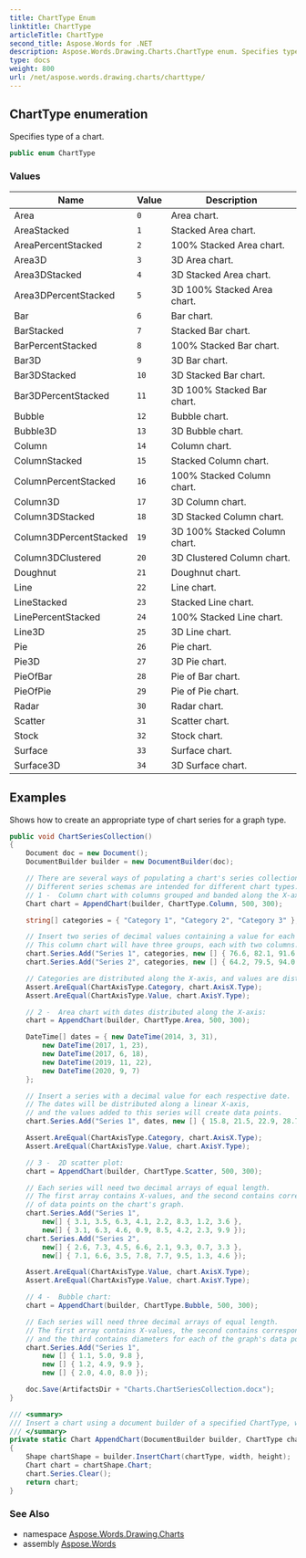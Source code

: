 ```yaml
---
title: ChartType Enum
linktitle: ChartType
articleTitle: ChartType
second_title: Aspose.Words for .NET
description: Aspose.Words.Drawing.Charts.ChartType enum. Specifies type of a chart in C#.
type: docs
weight: 800
url: /net/aspose.words.drawing.charts/charttype/
---
```

## ChartType enumeration

Specifies type of a chart.

```csharp
public enum ChartType
```

### Values

| Name | Value | Description |
| --- | --- | --- |
| Area | `0` | Area chart. |
| AreaStacked | `1` | Stacked Area chart. |
| AreaPercentStacked | `2` | 100% Stacked Area chart. |
| Area3D | `3` | 3D Area chart. |
| Area3DStacked | `4` | 3D Stacked Area chart. |
| Area3DPercentStacked | `5` | 3D 100% Stacked Area chart. |
| Bar | `6` | Bar chart. |
| BarStacked | `7` | Stacked Bar chart. |
| BarPercentStacked | `8` | 100% Stacked Bar chart. |
| Bar3D | `9` | 3D Bar chart. |
| Bar3DStacked | `10` | 3D Stacked Bar chart. |
| Bar3DPercentStacked | `11` | 3D 100% Stacked Bar chart. |
| Bubble | `12` | Bubble chart. |
| Bubble3D | `13` | 3D Bubble chart. |
| Column | `14` | Column chart. |
| ColumnStacked | `15` | Stacked Column chart. |
| ColumnPercentStacked | `16` | 100% Stacked Column chart. |
| Column3D | `17` | 3D Column chart. |
| Column3DStacked | `18` | 3D Stacked Column chart. |
| Column3DPercentStacked | `19` | 3D 100% Stacked Column chart. |
| Column3DClustered | `20` | 3D Clustered Column chart. |
| Doughnut | `21` | Doughnut chart. |
| Line | `22` | Line chart. |
| LineStacked | `23` | Stacked Line chart. |
| LinePercentStacked | `24` | 100% Stacked Line chart. |
| Line3D | `25` | 3D Line chart. |
| Pie | `26` | Pie chart. |
| Pie3D | `27` | 3D Pie chart. |
| PieOfBar | `28` | Pie of Bar chart. |
| PieOfPie | `29` | Pie of Pie chart. |
| Radar | `30` | Radar chart. |
| Scatter | `31` | Scatter chart. |
| Stock | `32` | Stock chart. |
| Surface | `33` | Surface chart. |
| Surface3D | `34` | 3D Surface chart. |

## Examples

Shows how to create an appropriate type of chart series for a graph type.

```csharp
public void ChartSeriesCollection()
{
    Document doc = new Document();
    DocumentBuilder builder = new DocumentBuilder(doc);

    // There are several ways of populating a chart's series collection.
    // Different series schemas are intended for different chart types.
    // 1 -  Column chart with columns grouped and banded along the X-axis by category:
    Chart chart = AppendChart(builder, ChartType.Column, 500, 300);

    string[] categories = { "Category 1", "Category 2", "Category 3" };

    // Insert two series of decimal values containing a value for each respective category.
    // This column chart will have three groups, each with two columns.
    chart.Series.Add("Series 1", categories, new [] { 76.6, 82.1, 91.6 });
    chart.Series.Add("Series 2", categories, new [] { 64.2, 79.5, 94.0 });

    // Categories are distributed along the X-axis, and values are distributed along the Y-axis.
    Assert.AreEqual(ChartAxisType.Category, chart.AxisX.Type);
    Assert.AreEqual(ChartAxisType.Value, chart.AxisY.Type);

    // 2 -  Area chart with dates distributed along the X-axis:
    chart = AppendChart(builder, ChartType.Area, 500, 300);

    DateTime[] dates = { new DateTime(2014, 3, 31),
        new DateTime(2017, 1, 23),
        new DateTime(2017, 6, 18),
        new DateTime(2019, 11, 22),
        new DateTime(2020, 9, 7)
    };

    // Insert a series with a decimal value for each respective date.
    // The dates will be distributed along a linear X-axis,
    // and the values added to this series will create data points.
    chart.Series.Add("Series 1", dates, new [] { 15.8, 21.5, 22.9, 28.7, 33.1 });

    Assert.AreEqual(ChartAxisType.Category, chart.AxisX.Type);
    Assert.AreEqual(ChartAxisType.Value, chart.AxisY.Type);

    // 3 -  2D scatter plot:
    chart = AppendChart(builder, ChartType.Scatter, 500, 300);

    // Each series will need two decimal arrays of equal length.
    // The first array contains X-values, and the second contains corresponding Y-values
    // of data points on the chart's graph.
    chart.Series.Add("Series 1", 
        new[] { 3.1, 3.5, 6.3, 4.1, 2.2, 8.3, 1.2, 3.6 }, 
        new[] { 3.1, 6.3, 4.6, 0.9, 8.5, 4.2, 2.3, 9.9 });
    chart.Series.Add("Series 2", 
        new[] { 2.6, 7.3, 4.5, 6.6, 2.1, 9.3, 0.7, 3.3 }, 
        new[] { 7.1, 6.6, 3.5, 7.8, 7.7, 9.5, 1.3, 4.6 });

    Assert.AreEqual(ChartAxisType.Value, chart.AxisX.Type);
    Assert.AreEqual(ChartAxisType.Value, chart.AxisY.Type);

    // 4 -  Bubble chart:
    chart = AppendChart(builder, ChartType.Bubble, 500, 300);

    // Each series will need three decimal arrays of equal length.
    // The first array contains X-values, the second contains corresponding Y-values,
    // and the third contains diameters for each of the graph's data points.
    chart.Series.Add("Series 1", 
        new [] { 1.1, 5.0, 9.8 }, 
        new [] { 1.2, 4.9, 9.9 }, 
        new [] { 2.0, 4.0, 8.0 });

    doc.Save(ArtifactsDir + "Charts.ChartSeriesCollection.docx");
}

/// <summary>
/// Insert a chart using a document builder of a specified ChartType, width and height, and remove its demo data.
/// </summary>
private static Chart AppendChart(DocumentBuilder builder, ChartType chartType, double width, double height)
{
    Shape chartShape = builder.InsertChart(chartType, width, height);
    Chart chart = chartShape.Chart;
    chart.Series.Clear();
    return chart;
}
```

### See Also

* namespace [Aspose.Words.Drawing.Charts](../../aspose.words.drawing.charts/)
* assembly [Aspose.Words](../../)

